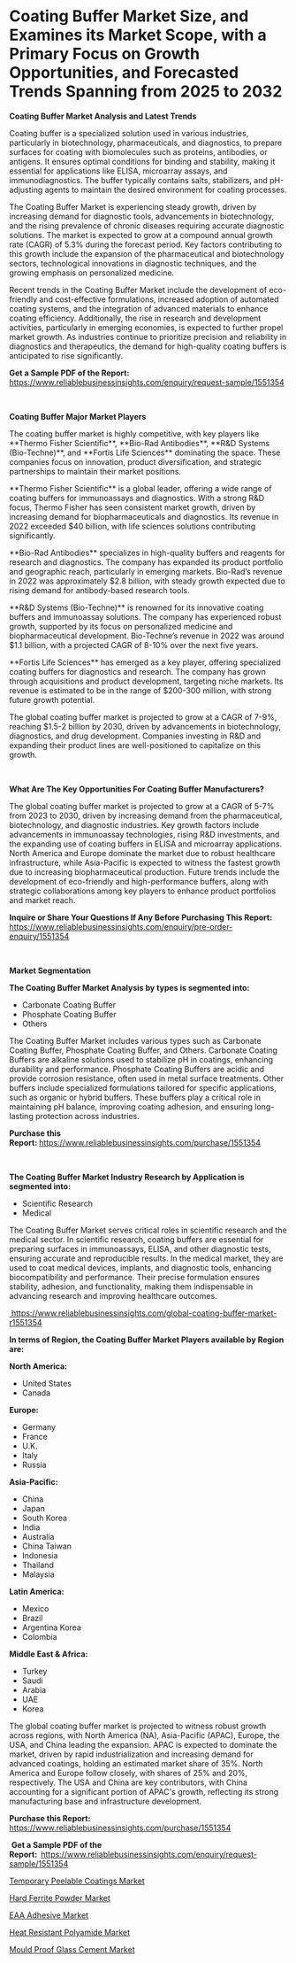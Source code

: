 <p><h1>Coating Buffer Market Size, and Examines its Market Scope, with a Primary Focus on Growth Opportunities, and Forecasted Trends Spanning from 2025 to 2032</h1></p><p><strong>Coating Buffer Market Analysis and Latest Trends</strong></p>
<p><p>Coating buffer is a specialized solution used in various industries, particularly in biotechnology, pharmaceuticals, and diagnostics, to prepare surfaces for coating with biomolecules such as proteins, antibodies, or antigens. It ensures optimal conditions for binding and stability, making it essential for applications like ELISA, microarray assays, and immunodiagnostics. The buffer typically contains salts, stabilizers, and pH-adjusting agents to maintain the desired environment for coating processes.</p><p>The Coating Buffer Market is experiencing steady growth, driven by increasing demand for diagnostic tools, advancements in biotechnology, and the rising prevalence of chronic diseases requiring accurate diagnostic solutions. The market is expected to grow at a compound annual growth rate (CAGR) of 5.3% during the forecast period. Key factors contributing to this growth include the expansion of the pharmaceutical and biotechnology sectors, technological innovations in diagnostic techniques, and the growing emphasis on personalized medicine.</p><p>Recent trends in the Coating Buffer Market include the development of eco-friendly and cost-effective formulations, increased adoption of automated coating systems, and the integration of advanced materials to enhance coating efficiency. Additionally, the rise in research and development activities, particularly in emerging economies, is expected to further propel market growth. As industries continue to prioritize precision and reliability in diagnostics and therapeutics, the demand for high-quality coating buffers is anticipated to rise significantly.</p></p>
<p><strong>Get a Sample PDF of the Report:&nbsp;</strong> <a href="https://www.reliablebusinessinsights.com/enquiry/request-sample/1551354?utm_campaign=2132&utm_medium=2&utm_source=Github&utm_content=ia&utm_term=25012025&utm_id=coating-buffer">https://www.reliablebusinessinsights.com/enquiry/request-sample/1551354</a></p>
<p>&nbsp;</p>
<p><strong>Coating Buffer Major Market Players</strong></p>
<p><p>The coating buffer market is highly competitive, with key players like **Thermo Fisher Scientific**, **Bio-Rad Antibodies**, **R&D Systems (Bio-Techne)**, and **Fortis Life Sciences** dominating the space. These companies focus on innovation, product diversification, and strategic partnerships to maintain their market positions.</p><p>**Thermo Fisher Scientific** is a global leader, offering a wide range of coating buffers for immunoassays and diagnostics. With a strong R&D focus, Thermo Fisher has seen consistent market growth, driven by increasing demand for biopharmaceuticals and diagnostics. Its revenue in 2022 exceeded $40 billion, with life sciences solutions contributing significantly.</p><p>**Bio-Rad Antibodies** specializes in high-quality buffers and reagents for research and diagnostics. The company has expanded its product portfolio and geographic reach, particularly in emerging markets. Bio-Rad’s revenue in 2022 was approximately $2.8 billion, with steady growth expected due to rising demand for antibody-based research tools.</p><p>**R&D Systems (Bio-Techne)** is renowned for its innovative coating buffers and immunoassay solutions. The company has experienced robust growth, supported by its focus on personalized medicine and biopharmaceutical development. Bio-Techne’s revenue in 2022 was around $1.1 billion, with a projected CAGR of 8-10% over the next five years.</p><p>**Fortis Life Sciences** has emerged as a key player, offering specialized coating buffers for diagnostics and research. The company has grown through acquisitions and product development, targeting niche markets. Its revenue is estimated to be in the range of $200-300 million, with strong future growth potential.</p><p>The global coating buffer market is projected to grow at a CAGR of 7-9%, reaching $1.5-2 billion by 2030, driven by advancements in biotechnology, diagnostics, and drug development. Companies investing in R&D and expanding their product lines are well-positioned to capitalize on this growth.</p></p>
<p>&nbsp;</p>
<p><strong>What Are The Key Opportunities For Coating Buffer Manufacturers?</strong></p>
<p><p>The global coating buffer market is projected to grow at a CAGR of 5-7% from 2023 to 2030, driven by increasing demand from the pharmaceutical, biotechnology, and diagnostic industries. Key growth factors include advancements in immunoassay technologies, rising R&D investments, and the expanding use of coating buffers in ELISA and microarray applications. North America and Europe dominate the market due to robust healthcare infrastructure, while Asia-Pacific is expected to witness the fastest growth due to increasing biopharmaceutical production. Future trends include the development of eco-friendly and high-performance buffers, along with strategic collaborations among key players to enhance product portfolios and market reach.</p></p>
<p><strong>Inquire or Share Your Questions If Any Before Purchasing This Report:</strong> <a href="https://www.reliablebusinessinsights.com/enquiry/pre-order-enquiry/1551354?utm_campaign=2132&utm_medium=2&utm_source=Github&utm_content=ia&utm_term=25012025&utm_id=coating-buffer">https://www.reliablebusinessinsights.com/enquiry/pre-order-enquiry/1551354</a></p>
<p>&nbsp;</p>
<p><strong>Market Segmentation</strong></p>
<p><strong>The Coating Buffer Market Analysis by types is segmented into:</strong></p>
<p><ul><li>Carbonate Coating Buffer</li><li>Phosphate Coating Buffer</li><li>Others</li></ul></p>
<p><p>The Coating Buffer Market includes various types such as Carbonate Coating Buffer, Phosphate Coating Buffer, and Others. Carbonate Coating Buffers are alkaline solutions used to stabilize pH in coatings, enhancing durability and performance. Phosphate Coating Buffers are acidic and provide corrosion resistance, often used in metal surface treatments. Other buffers include specialized formulations tailored for specific applications, such as organic or hybrid buffers. These buffers play a critical role in maintaining pH balance, improving coating adhesion, and ensuring long-lasting protection across industries.</p></p>
<p><strong>Purchase this Report:&nbsp;</strong><a href="https://www.reliablebusinessinsights.com/purchase/1551354?utm_campaign=2132&utm_medium=2&utm_source=Github&utm_content=ia&utm_term=25012025&utm_id=coating-buffer">https://www.reliablebusinessinsights.com/purchase/1551354</a></p>
<p>&nbsp;</p>
<p><strong>The Coating Buffer Market Industry Research by Application is segmented into:</strong></p>
<p><ul><li>Scientific Research</li><li>Medical</li></ul></p>
<p><p>The Coating Buffer Market serves critical roles in scientific research and the medical sector. In scientific research, coating buffers are essential for preparing surfaces in immunoassays, ELISA, and other diagnostic tests, ensuring accurate and reproducible results. In the medical market, they are used to coat medical devices, implants, and diagnostic tools, enhancing biocompatibility and performance. Their precise formulation ensures stability, adhesion, and functionality, making them indispensable in advancing research and improving healthcare outcomes.</p></p>
<p><a href="https://www.reliablebusinessinsights.com/global-coating-buffer-market-r1551354?utm_campaign=2132&utm_medium=2&utm_source=Github&utm_content=ia&utm_term=25012025&utm_id=coating-buffer">&nbsp;https://www.reliablebusinessinsights.com/global-coating-buffer-market-r1551354</a></p>
<p><strong>In terms of Region, the Coating Buffer Market Players available by Region are:</strong></p>
<p>
    <p> <strong> North America: </strong>
        <ul>
            <li>United States</li>
            <li>Canada</li>
        </ul>
        </p> 
    <p> <strong> Europe: </strong>
        <ul>
            <li>Germany</li>
            <li>France</li>
            <li>U.K.</li>
            <li>Italy</li>
            <li>Russia</li>
        </ul>
        </p> 
    <p> <strong> Asia-Pacific: </strong>
        <ul>
            <li>China</li>
            <li>Japan</li>
            <li>South Korea</li>
            <li>India</li>
            <li>Australia</li>
            <li>China Taiwan</li>
            <li>Indonesia</li>
            <li>Thailand</li>
            <li>Malaysia</li>
        </ul>
        </p> 
    <p> <strong> Latin America: </strong>
        <ul>
            <li>Mexico</li>
            <li>Brazil</li>
            <li>Argentina Korea</li>
            <li>Colombia</li>
        </ul>
        </p> 
    <p> <strong> Middle East & Africa: </strong>
        <ul>
            <li>Turkey</li>
            <li>Saudi</li>
            <li>Arabia</li>
            <li>UAE</li>
            <li>Korea</li>
        </ul>
    </p>
    </p>
<p><p>The global coating buffer market is projected to witness robust growth across regions, with North America (NA), Asia-Pacific (APAC), Europe, the USA, and China leading the expansion. APAC is expected to dominate the market, driven by rapid industrialization and increasing demand for advanced coatings, holding an estimated market share of 35%. North America and Europe follow closely, with shares of 25% and 20%, respectively. The USA and China are key contributors, with China accounting for a significant portion of APAC's growth, reflecting its strong manufacturing base and infrastructure development.</p></p>
<p><strong>Purchase this Report: </strong><a href="https://www.reliablebusinessinsights.com/purchase/1551354?utm_campaign=2132&utm_medium=2&utm_source=Github&utm_content=ia&utm_term=25012025&utm_id=coating-buffer">https://www.reliablebusinessinsights.com/purchase/1551354</a></p>
<p>&nbsp;<strong>Get a Sample PDF of the Report:&nbsp;&nbsp;</strong><a href="https://www.reliablebusinessinsights.com/enquiry/request-sample/1551354?utm_campaign=2132&utm_medium=2&utm_source=Github&utm_content=ia&utm_term=25012025&utm_id=coating-buffer">https://www.reliablebusinessinsights.com/enquiry/request-sample/1551354</a></p>
<p><strong></strong></p>
<p><p><a href="https://www.linkedin.com/pulse/anticipated-cagr-79-temporary-peelable-coatings-market-4bvtf?utm_campaign=2132&utm_medium=2&utm_source=Github&utm_content=ia&utm_term=25012025&utm_id=coating-buffer">Temporary Peelable Coatings Market</a></p><p><a href="https://www.linkedin.com/pulse/growing-demand-hard-ferrite-powder-market-forecasting-143-cagr-mtinf?utm_campaign=2132&utm_medium=2&utm_source=Github&utm_content=ia&utm_term=25012025&utm_id=coating-buffer">Hard Ferrite Powder Market</a></p><p><a href="https://www.linkedin.com/pulse/eaa-adhesive-market-size-expected-accelerate-cagr-4-from-ih85f?utm_campaign=2132&utm_medium=2&utm_source=Github&utm_content=ia&utm_term=25012025&utm_id=coating-buffer">EAA Adhesive Market</a></p><p><a href="https://www.linkedin.com/pulse/according-global-heat-resistant-polyamide-market-trends-applications-i1zof?utm_campaign=2132&utm_medium=2&utm_source=Github&utm_content=ia&utm_term=25012025&utm_id=coating-buffer">Heat Resistant Polyamide Market</a></p><p><a href="https://www.linkedin.com/pulse/market-overview-mould-proof-glass-cement-projected-grow-44lef?utm_campaign=2132&utm_medium=2&utm_source=Github&utm_content=ia&utm_term=25012025&utm_id=coating-buffer">Mould Proof Glass Cement Market</a></p></p>